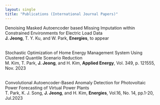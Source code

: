 ```yaml
---
layout: single
title: "Publications (International Journal Papers)"
---
```


Denoising Masked Autoencoder based Missing Imputation within Constrained Environments for Electric Load Data<br/>
__J. Jeong__, T. Y. Ku, and W. Park, __Energies__, to appear<br/><br/>

Stochastic Optimization of Home Energy Management System Using Clustered Quantile Scenario Reduction<br/>
M. Kim, T. Park, __J. Jeong__, and H. Kim, __Applied Energy__, Vol. 349, p. 121555, Nov. 2023<br/><br/>

Convolutional Autoencoder-Based Anomaly Detection for Photovoltaic Power Forecasting of Virtual Power Plants<br/>
T. Park, K. J. Song, __J. Jeong__, and H. Kim, __Energies__, Vol.16, No. 14, pp.1-20, Jul.2023<br/><br/>
